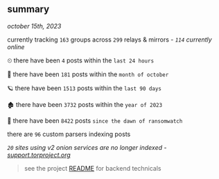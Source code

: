 
## summary
_october 15th, 2023_

currently tracking `163` groups across `299` relays & mirrors - _`114` currently online_

⏲ there have been `4` posts within the `last 24 hours`

🦈 there have been `181` posts within the `month of october`

🪐 there have been `1513` posts within the `last 90 days`

🏚 there have been `3732` posts within the `year of 2023`

🦕 there have been `8422` posts `since the dawn of ransomwatch`

there are `96` custom parsers indexing posts

_`20` sites using v2 onion services are no longer indexed - [support.torproject.org](https://support.torproject.org/onionservices/v2-deprecation/)_

> see the project [README](https://github.com/joshhighet/ransomwatch#ransomwatch--) for backend technicals
